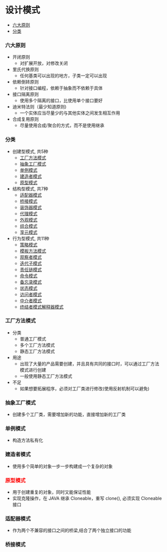 # 设计模式

- [六大原则](#principle)
- [分类](#three-category)

<div id="principle"></div>

### 六大原则
- 开闭原则
    - 对扩展开放，对修改关闭
- 里氏代换原则
    - 任何基类可以出现的地方，子类一定可以出现
- 依赖倒转原则
    - 针对接口编程，依赖于抽象而不依赖于具体
- 接口隔离原则
    - 使用多个隔离的接口，比使用单个接口要好
- 迪米特法则（最少知道原则)
    - 一个实体应当尽量少的与其他实体之间发生相互作用
- 合成复用原则
    - 尽量使用合成/聚合的方式，而不是使用继承

<div id="three-category"></div>

### 分类
- 创建型模式, 共5种
    - [工厂方法模式](#factory-method)
    - [抽象工厂模式](#abstract-factory)
    - [单例模式](#singleton)
    - [建造者模式](#build-pattern)
    - [原型模式](#prototype-pattern)
- 结构型模式, 共7种
    - [适配器模式](#adapter-pattern)
    - [桥接模式](#bridge)
    - [装饰器模式](#)
    - [代理模式](#)
    - [外观模式](#)
    - [组合模式](#)
    - [享元模式](#)
- 行为型模式, 共11种
    - [策略模式](#)
    - [模板方法模式](#)
    - [观察者模式](#)
    - [迭代子模式](#)
    - [责任链模式](#)
    - [命令模式](#)
    - [备忘录模式](#)
    - [状态模式](#)
    - [访问者模式](#)
    - [中介者模式](#)
    - [终结者模式解释器模式](#)


<div id="factory-method"></div>

### 工厂方法模式
- 分类
    - 普通工厂模式
    - 多个工厂方法模式
    - 静态工厂方法模式
- 用途
    - 出现了大量的产品需要创建，并且具有共同的接口时，可以通过工厂方法模式进行创建
    - 一般使用静态工厂方法模式
- 不足
    - 如果想要拓展程序，必须对工厂类进行修改(使用反射机制可以避免)


<div id="abstract-factory"></div>

### 抽象工厂模式
- 创建多个工厂类，需要增加新的功能，直接增加新的工厂类


<div id="singleton"></div>

### 单例模式
- 构造方法私有化


<div id="build-pattern"></div>

### 建造者模式
- 使用多个简单的对象一步一步构建成一个复杂的对象


<div id="prototype-pattren"></div>

### <font color='red'>原型模式</font>
- 用于创建重复的对象，同时又能保证性能
- 实现克隆操作，在 JAVA 继承 Cloneable，重写 clone(), 必须实现 Cloneable 接口


<div id="adapter-pattern"></div>

### 适配器模式
- 作为两个不兼容的接口之间的桥梁,结合了两个独立接口的功能


<div id="bridge"></div>

### 桥接模式